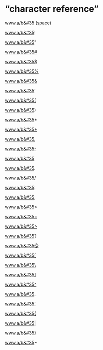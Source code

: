 # “character reference”

www.a/b&#35 (space)

www.a/b&#35!

www.a/b&#35"

www.a/b&#35#

www.a/b&#35$

www.a/b&#35%

www.a/b&#35&

www.a/b&#35'

www.a/b&#35(

www.a/b&#35)

www.a/b&#35*

www.a/b&#35+

www.a/b&#35,

www.a/b&#35-

www.a/b&#35

www.a/b&#35.

www.a/b&#35/

www.a/b&#35:

www.a/b&#35;

www.a/b&#35<

www.a/b&#35=

www.a/b&#35>

www.a/b&#35?

www.a/b&#35@

www.a/b&#35[

www.a/b&#35\

www.a/b&#35]

www.a/b&#35^

www.a/b&#35_

www.a/b&#35`

www.a/b&#35{

www.a/b&#35|

www.a/b&#35}

www.a/b&#35~
